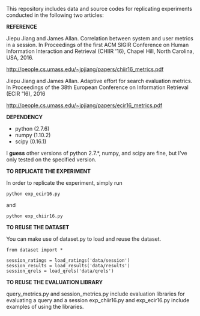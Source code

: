 
This repository includes data and source codes for replicating experiments conducted in the following two articles:

**REFERENCE**

Jiepu Jiang and James Allan. Correlation between system and user metrics in a session.
In Proceedings of the first ACM SIGIR Conference on Human Information Interaction and Retrieval (CHIIR '16),
Chapel Hill, North Carolina, USA, 2016.

http://people.cs.umass.edu/~jpjiang/papers/chiir16_metrics.pdf

Jiepu Jiang and James Allan. Adaptive effort for search evaluation metrics.
In Proceedings of the 38th European Conference on Information Retrieval (ECIR '16), 2016

http://people.cs.umass.edu/~jpjiang/papers/ecir16_metrics.pdf

**DEPENDENCY**

* python (2.7.6)
* numpy (1.10.2)
* scipy (0.16.1)

I **guess** other versions of python 2.7.*, numpy, and scipy are fine, but I've only tested on the specified version.

**TO REPLICATE THE EXPERIMENT**

In order to replicate the experiment, simply run

```
python exp_ecir16.py
```

and

```
python exp_chiir16.py
```

**TO REUSE THE DATASET**

You can make use of dataset.py to load and reuse the dataset.

```
from dataset import *

session_ratings = load_ratings('data/session')
session_results = load_results('data/results')
session_qrels = load_qrels('data/qrels')
```

**TO REUSE THE EVALUATION LIBRARY**

query_metrics.py and session_metrics.py include evaluation libraries for evaluating a query and a session
exp_chiir16.py and exp_ecir16.py include examples of using the libraries.


